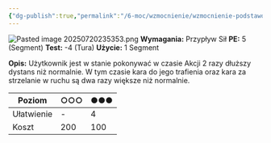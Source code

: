 ```yaml
---
{"dg-publish":true,"permalink":"/6-moc/wzmocnienie/wzmocnienie-podstawowe/przyspieszenie/","dgPassFrontmatter":true}
---
```


![Pasted image 20250720235353.png](/img/user/Pasted%20image%2020250720235353.png)
**Wymagania:** Przypływ Sił
**PE:** 5 (Segment)
**Test:** -4 (Tura)
**Użycie:** 1 Segment

**Opis:** Użytkownik jest w stanie pokonywać w czasie Akcji 2 razy dłuższy dystans niż normalnie. W tym czasie kara do jego trafienia oraz kara za strzelanie w ruchu są dwa razy większe niż normalnie.

| Poziom     | ○○○ | ●●● |
| ---------- | --- | --- |
| Ułatwienie | -   | 4   |
| Koszt      | 200 | 100 |